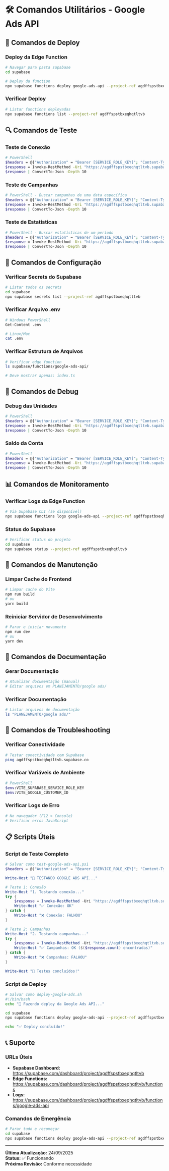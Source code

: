 # 🛠️ Comandos Utilitários - Google Ads API

## 🚀 Comandos de Deploy

### Deploy da Edge Function
```bash
# Navegar para pasta supabase
cd supabase

# Deploy da function
npx supabase functions deploy google-ads-api --project-ref agdffspstbxeqhqtltvb
```

### Verificar Deploy
```bash
# Listar functions deployadas
npx supabase functions list --project-ref agdffspstbxeqhqtltvb
```

## 🔍 Comandos de Teste

### Teste de Conexão
```bash
# PowerShell
$headers = @{"Authorization" = "Bearer [SERVICE_ROLE_KEY]"; "Content-Type" = "application/json"}
$response = Invoke-RestMethod -Uri "https://agdffspstbxeqhqtltvb.supabase.co/functions/v1/google-ads-api/test-connection" -Method GET -Headers $headers
$response | ConvertTo-Json -Depth 10
```

### Teste de Campanhas
```bash
# PowerShell - Buscar campanhas de uma data específica
$headers = @{"Authorization" = "Bearer [SERVICE_ROLE_KEY]"; "Content-Type" = "application/json"}
$response = Invoke-RestMethod -Uri "https://agdffspstbxeqhqtltvb.supabase.co/functions/v1/google-ads-api/campaigns?status=all&startDate=2025-09-24&endDate=2025-09-24" -Method GET -Headers $headers
$response | ConvertTo-Json -Depth 10
```

### Teste de Estatísticas
```bash
# PowerShell - Buscar estatísticas de um período
$headers = @{"Authorization" = "Bearer [SERVICE_ROLE_KEY]"; "Content-Type" = "application/json"}
$response = Invoke-RestMethod -Uri "https://agdffspstbxeqhqtltvb.supabase.co/functions/v1/google-ads-api/stats?startDate=2025-09-01&endDate=2025-09-30" -Method GET -Headers $headers
$response | ConvertTo-Json -Depth 10
```

## 🔧 Comandos de Configuração

### Verificar Secrets do Supabase
```bash
# Listar todos os secrets
cd supabase
npx supabase secrets list --project-ref agdffspstbxeqhqtltvb
```

### Verificar Arquivo .env
```bash
# Windows PowerShell
Get-Content .env

# Linux/Mac
cat .env
```

### Verificar Estrutura de Arquivos
```bash
# Verificar edge function
ls supabase/functions/google-ads-api/

# Deve mostrar apenas: index.ts
```

## 🧪 Comandos de Debug

### Debug das Unidades
```bash
# PowerShell
$headers = @{"Authorization" = "Bearer [SERVICE_ROLE_KEY]"; "Content-Type" = "application/json"}
$response = Invoke-RestMethod -Uri "https://agdffspstbxeqhqtltvb.supabase.co/functions/v1/google-ads-api/debug-unidades" -Method GET -Headers $headers
$response | ConvertTo-Json -Depth 10
```

### Saldo da Conta
```bash
# PowerShell
$headers = @{"Authorization" = "Bearer [SERVICE_ROLE_KEY]"; "Content-Type" = "application/json"}
$response = Invoke-RestMethod -Uri "https://agdffspstbxeqhqtltvb.supabase.co/functions/v1/google-ads-api/account-balance" -Method GET -Headers $headers
$response | ConvertTo-Json -Depth 10
```

## 📊 Comandos de Monitoramento

### Verificar Logs da Edge Function
```bash
# Via Supabase CLI (se disponível)
npx supabase functions logs google-ads-api --project-ref agdffspstbxeqhqtltvb
```

### Status do Supabase
```bash
# Verificar status do projeto
cd supabase
npx supabase status --project-ref agdffspstbxeqhqtltvb
```

## 🔄 Comandos de Manutenção

### Limpar Cache do Frontend
```bash
# Limpar cache do Vite
npm run build
# ou
yarn build
```

### Reiniciar Servidor de Desenvolvimento
```bash
# Parar e iniciar novamente
npm run dev
# ou
yarn dev
```

## 📝 Comandos de Documentação

### Gerar Documentação
```bash
# Atualizar documentação (manual)
# Editar arquivos em PLANEJAMENTO/google ads/
```

### Verificar Documentação
```bash
# Listar arquivos de documentação
ls "PLANEJAMENTO/google ads/"
```

## 🚨 Comandos de Troubleshooting

### Verificar Conectividade
```bash
# Testar conectividade com Supabase
ping agdffspstbxeqhqtltvb.supabase.co
```

### Verificar Variáveis de Ambiente
```bash
# PowerShell
$env:VITE_SUPABASE_SERVICE_ROLE_KEY
$env:VITE_GOOGLE_CUSTOMER_ID
```

### Verificar Logs de Erro
```bash
# No navegador (F12 > Console)
# Verificar erros JavaScript
```

## 📋 Scripts Úteis

### Script de Teste Completo
```powershell
# Salvar como test-google-ads-api.ps1
$headers = @{"Authorization" = "Bearer [SERVICE_ROLE_KEY]"; "Content-Type" = "application/json"}

Write-Host "🧪 TESTANDO GOOGLE ADS API..."

# Teste 1: Conexão
Write-Host "1. Testando conexão..."
try {
    $response = Invoke-RestMethod -Uri "https://agdffspstbxeqhqtltvb.supabase.co/functions/v1/google-ads-api/test-connection" -Method GET -Headers $headers
    Write-Host "✅ Conexão: OK"
} catch {
    Write-Host "❌ Conexão: FALHOU"
}

# Teste 2: Campanhas
Write-Host "2. Testando campanhas..."
try {
    $response = Invoke-RestMethod -Uri "https://agdffspstbxeqhqtltvb.supabase.co/functions/v1/google-ads-api/campaigns?status=all&startDate=2025-09-24&endDate=2025-09-24" -Method GET -Headers $headers
    Write-Host "✅ Campanhas: OK ($($response.count) encontradas)"
} catch {
    Write-Host "❌ Campanhas: FALHOU"
}

Write-Host "🏁 Testes concluídos!"
```

### Script de Deploy
```bash
# Salvar como deploy-google-ads.sh
#!/bin/bash
echo "🚀 Fazendo deploy da Google Ads API..."

cd supabase
npx supabase functions deploy google-ads-api --project-ref agdffspstbxeqhqtltvb

echo "✅ Deploy concluído!"
```

## 📞 Suporte

### URLs Úteis
- **Supabase Dashboard:** https://supabase.com/dashboard/project/agdffspstbxeqhqtltvb
- **Edge Functions:** https://supabase.com/dashboard/project/agdffspstbxeqhqtltvb/functions
- **Logs:** https://supabase.com/dashboard/project/agdffspstbxeqhqtltvb/functions/google-ads-api

### Comandos de Emergência
```bash
# Parar tudo e recomeçar
cd supabase
npx supabase functions deploy google-ads-api --project-ref agdffspstbxeqhqtltvb --debug
```

---

**Última Atualização:** 24/09/2025  
**Status:** ✅ Funcionando  
**Próxima Revisão:** Conforme necessidade
